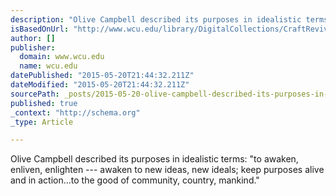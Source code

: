 ```yaml
---
description: "Olive Campbell described its purposes in idealistic terms: “to awaken, enliven, enlighten — awaken to new ideas, new ideals; keep purposes alive and in action…t"
isBasedOnUrl: "http://www.wcu.edu/library/DigitalCollections/CraftRevival/people/olivecampbell.html"
author: []
publisher:
  domain: www.wcu.edu
  name: wcu.edu
datePublished: "2015-05-20T21:44:32.211Z"
dateModified: "2015-05-20T21:44:32.211Z"
sourcePath: _posts/2015-05-20-olive-campbell-described-its-purposes-in-idealistic-terms.md
published: true
_context: "http://schema.org"
_type: Article

---
```

Olive Campbell described its purposes in idealistic terms: "to awaken, enliven, enlighten --- awaken to new ideas, new ideals; keep purposes alive and in action...to the good of community, country, mankind."